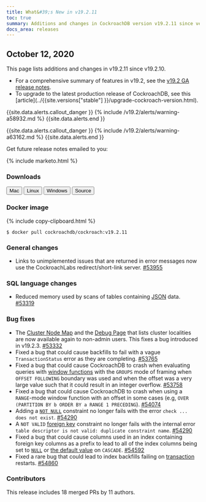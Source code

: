 ```yaml
---
title: What&#39;s New in v19.2.11
toc: true
summary: Additions and changes in CockroachDB version v19.2.11 since version v19.2.10
docs_area: releases 
---
```


## October 12, 2020

This page lists additions and changes in v19.2.11 since v19.2.10.

- For a comprehensive summary of features in v19.2, see the [v19.2 GA release notes](v19.2.0.html).
- To upgrade to the latest production release of CockroachDB, see this [article](../{{site.versions["stable"] }}/upgrade-cockroach-version.html).

{{site.data.alerts.callout_danger }}
{% include /v19.2/alerts/warning-a58932.md %}
{{site.data.alerts.end }}

{{site.data.alerts.callout_danger }}
{% include /v19.2/alerts/warning-a63162.md %}
{{site.data.alerts.end }}

Get future release notes emailed to you:

{% include marketo.html %}

### Downloads

<div id="os-tabs" class="clearfix os-tabs_button-outline-primary">
    <a href="https://binaries.cockroachdb.com/cockroach-v19.2.11.darwin-10.9-amd64.tgz"><button id="mac" data-eventcategory="mac-binary-release-notes">Mac</button></a>
    <a href="https://binaries.cockroachdb.com/cockroach-v19.2.11.linux-amd64.tgz"><button id="linux" data-eventcategory="linux-binary-release-notes">Linux</button></a>
    <a href="https://binaries.cockroachdb.com/cockroach-v19.2.11.windows-6.2-amd64.zip"><button id="windows" data-eventcategory="windows-binary-release-notes">Windows</button></a>
    <a href="https://binaries.cockroachdb.com/cockroach-v19.2.11.src.tgz"><button id="source" data-eventcategory="source-release-notes">Source</button></a>
</div>

### Docker image

{% include copy-clipboard.html %}
~~~shell
$ docker pull cockroachdb/cockroach:v19.2.11
~~~


### General changes

- Links to unimplemented issues that are returned in error messages now use the CockroachLabs redirect/short-link server. [#53955][#53955]

### SQL language changes

- Reduced memory used by scans of tables containing [JSON](../v19.2/jsonb.html) data. [#53319][#53319]

### Bug fixes

- The [Cluster Node Map](../v19.2/admin-ui-cluster-overview-page.html#node-map-enterprise) and the [Debug Page](../v19.2/admin-ui-debug-pages.html) that lists cluster localities are now available again to non-admin users. This fixes a bug introduced in v19.2.3. [#53332][#53332]
- Fixed a bug that could cause backfills to fail with a vague `TransactionStatus` error as they are completing. [#53765][#53765]
- Fixed a bug that could cause CockroachDB to crash when evaluating queries with [window functions](../v19.2/window-functions.html) with the `GROUPS` mode of framing when `OFFSET FOLLOWING` boundary was used and when the offset was a very large value such that it could result in an integer overflow. [#53758][#53758]
- Fixed a bug that could cause CockroachDB to crash when using a `RANGE`-mode window function with an offset in some cases (e.g, `OVER (PARTITION BY b ORDER BY a RANGE 1 PRECEDING`). [#54074][#54074]
- Adding a [`NOT NULL`](../v19.2/not-null.html) constraint no longer fails with the error `check ... does not exist`. [#54290][#54290]
- A `NOT VALID` [foreign key](../v19.2/foreign-key.html) constraint no longer fails with the internal error `table descriptor is not valid: duplicate constraint name`. [#54290][#54290]
- Fixed a bug that could cause columns used in an index containing foreign key columns as a prefix to lead to all of the index columns being set to [`NULL`](../v19.2/null-handling.html) or [the default value](../v19.2/default-value.html) on `CASCADE`. [#54592][#54592]
- Fixed a rare bug that could lead to index backfills failing on [transaction](../v19.2/transactions.html) restarts. [#54860][#54860]


### Contributors

This release includes 18 merged PRs by 11 authors.

[#53319]: https://github.com/cockroachdb/cockroach/pull/53319
[#53332]: https://github.com/cockroachdb/cockroach/pull/53332
[#53758]: https://github.com/cockroachdb/cockroach/pull/53758
[#53765]: https://github.com/cockroachdb/cockroach/pull/53765
[#53955]: https://github.com/cockroachdb/cockroach/pull/53955
[#54074]: https://github.com/cockroachdb/cockroach/pull/54074
[#54290]: https://github.com/cockroachdb/cockroach/pull/54290
[#54592]: https://github.com/cockroachdb/cockroach/pull/54592
[#54860]: https://github.com/cockroachdb/cockroach/pull/54860
